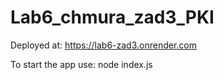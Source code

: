# Lab6_chmura_zad3_PKI
Deployed at:
https://lab6-zad3.onrender.com

To start the app use:
node index.js
